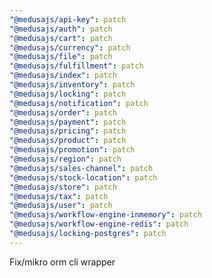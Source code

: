 ```yaml
---
"@medusajs/api-key": patch
"@medusajs/auth": patch
"@medusajs/cart": patch
"@medusajs/currency": patch
"@medusajs/file": patch
"@medusajs/fulfillment": patch
"@medusajs/index": patch
"@medusajs/inventory": patch
"@medusajs/locking": patch
"@medusajs/notification": patch
"@medusajs/order": patch
"@medusajs/payment": patch
"@medusajs/pricing": patch
"@medusajs/product": patch
"@medusajs/promotion": patch
"@medusajs/region": patch
"@medusajs/sales-channel": patch
"@medusajs/stock-location": patch
"@medusajs/store": patch
"@medusajs/tax": patch
"@medusajs/user": patch
"@medusajs/workflow-engine-inmemory": patch
"@medusajs/workflow-engine-redis": patch
"@medusajs/locking-postgres": patch
---
```


Fix/mikro orm cli wrapper
